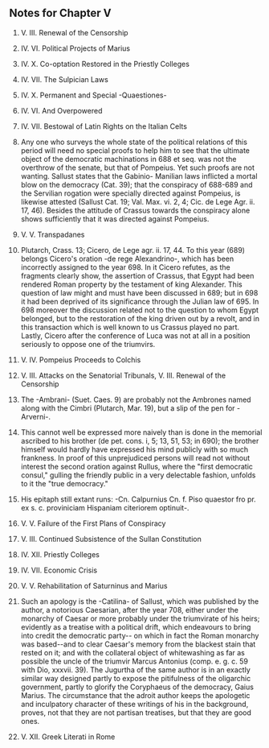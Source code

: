 ## Notes for Chapter V

1.  V. III. Renewal of the Censorship

2.  IV. VI. Political Projects of Marius

3.  IV. X. Co-optation Restored in the Priestly Colleges

4.  IV. VII. The Sulpician Laws

5.  IV. X. Permanent and Special -Quaestiones-

6.  IV. VI. And Overpowered

7.  IV. VII. Bestowal of Latin Rights on the Italian Celts

8.  Any one who surveys the whole state of the political relations
of this period will need no special proofs to help him to see that
the ultimate object of the democratic machinations in 688 et seq.
was not the overthrow of the senate, but that of Pompeius.  Yet
such proofs are not wanting.  Sallust states that the Gabinio-
Manilian laws inflicted a mortal blow on the democracy (Cat. 39);
that the conspiracy of 688-689 and the Servilian rogation were
specially directed against Pompeius, is likewise attested (Sallust
Cat. 19; Val. Max. vi. 2, 4; Cic. de Lege Agr. ii. 17, 46).
Besides the attitude of Crassus towards the conspiracy alone shows
sufficiently that it was directed against Pompeius.

9.  V. V. Transpadanes

10.  Plutarch, Crass. 13; Cicero, de Lege agr. ii. 17, 44.  To this
year (689) belongs Cicero's oration -de rege Alexandrino-, which
has been incorrectly assigned to the year 698.  In it Cicero
refutes, as the fragments clearly show, the assertion of Crassus,
that Egypt had been rendered Roman property by the testament of
king Alexander.  This question of law might and must have been
discussed in 689; but in 698 it had been deprived of its
significance through the Julian law of 695.  In 698 moreover
the discussion related not to the question to whom Egypt belonged, but
to the restoration of the king driven out by a revolt, and in this
transaction which is well known to us Crassus played no part.
Lastly, Cicero after the conference of Luca was not at all in
a position seriously to oppose one of the triumvirs.

11.  V. IV. Pompeius Proceeds to Colchis

12.  V. III. Attacks on the Senatorial Tribunals, V. III. Renewal
of the Censorship

13.  The -Ambrani- (Suet. Caes. 9) are probably not the Ambrones
named along with the Cimbri (Plutarch, Mar. 19), but a slip of
the pen for -Arverni-.

14.  This cannot well be expressed more naively than is done in
the memorial ascribed to his brother (de pet. cons. i, 5; 13, 51, 53;
in 690); the brother himself would hardly have expressed his mind
publicly with so much frankness.  In proof of this unprejudiced
persons will read not without interest the second oration against
Rullus, where the "first democratic consul," gulling the friendly
public in a very delectable fashion, unfolds to it the "true democracy."

15.  His epitaph still extant runs: -Cn. Calpurnius Cn. f. Piso
quaestor fro pr. ex s. c. proviniciam Hispaniam citeriorem optinuit-.

16.  V. V. Failure of the First Plans of Conspiracy

17.  V. III. Continued Subsistence of the Sullan Constitution

18.  IV. XII. Priestly Colleges

19.  IV. VII. Economic Crisis

20.  V. V. Rehabilitation of Saturninus and Marius

21.  Such an apology is the -Catilina- of Sallust, which was
published by the author, a notorious Caesarian, after the year 708,
either under the monarchy of Caesar or more probably under
the triumvirate of his heirs; evidently as a treatise with a political
drift, which endeavours to bring into credit the democratic party--
on which in fact the Roman monarchy was based--and to clear
Caesar's memory from the blackest stain that rested on it; and with
the collateral object of whitewashing as far as possible the uncle
of the triumvir Marcus Antonius (comp. e. g. c. 59 with Dio,
xxxvii. 39).  The Jugurtha of the same author is in an exactly
similar way designed partly to expose the pitifulness of
the oligarchic government, partly to glorify the Coryphaeus of
the democracy, Gaius Marius.  The circumstance that the adroit author
keeps the apologetic and inculpatory character of these writings of
his in the background, proves, not that they are not partisan
treatises, but that they are good ones.

22.  V. XII. Greek Literati in Rome



